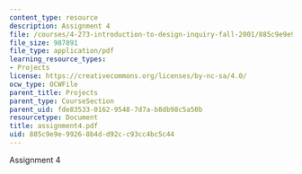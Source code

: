 ```yaml
---
content_type: resource
description: Assignment 4
file: /courses/4-273-introduction-to-design-inquiry-fall-2001/885c9e9e99268b4dd92cc93cc4bc5c44_assignment4.pdf
file_size: 987891
file_type: application/pdf
learning_resource_types:
- Projects
license: https://creativecommons.org/licenses/by-nc-sa/4.0/
ocw_type: OCWFile
parent_title: Projects
parent_type: CourseSection
parent_uid: fde83533-0162-9548-7d7a-b8db98c5a50b
resourcetype: Document
title: assignment4.pdf
uid: 885c9e9e-9926-8b4d-d92c-c93cc4bc5c44
---
```

Assignment 4